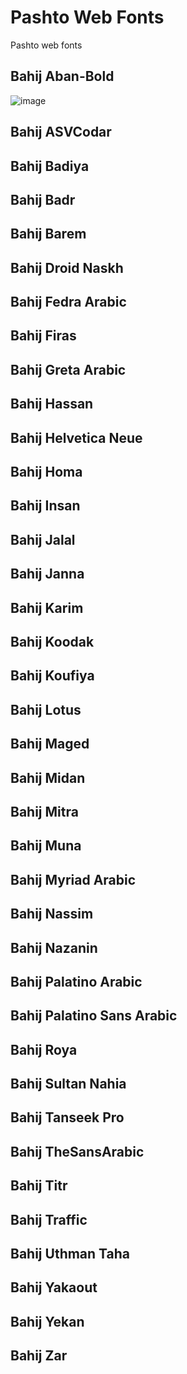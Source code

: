 # Pashto Web Fonts
Pashto web fonts

## Bahij Aban-Bold
![image](https://user-images.githubusercontent.com/7948187/134591472-7b79a25c-080c-444e-bef7-cd11d05931c2.png)

## Bahij ASVCodar

## Bahij Badiya

## Bahij Badr

## Bahij Barem

## Bahij Droid Naskh

## Bahij Fedra Arabic

## Bahij Firas

## Bahij Greta Arabic

## Bahij Hassan

## Bahij Helvetica Neue

## Bahij Homa

## Bahij Insan

## Bahij Jalal

## Bahij Janna

## Bahij Karim

## Bahij Koodak

## Bahij Koufiya

## Bahij Lotus

## Bahij Maged

## Bahij Midan

## Bahij Mitra

## Bahij Muna

## Bahij Myriad Arabic

## Bahij Nassim

## Bahij Nazanin

## Bahij Palatino Arabic

## Bahij Palatino Sans Arabic

## Bahij Roya

## Bahij Sultan Nahia

## Bahij Tanseek Pro

## Bahij TheSansArabic

## Bahij Titr

## Bahij Traffic

## Bahij Uthman Taha

## Bahij Yakaout

## Bahij Yekan

## Bahij Zar
